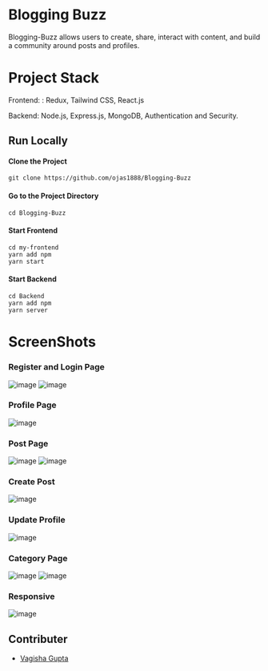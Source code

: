 
# Blogging Buzz

Blogging-Buzz allows users to create, share, interact with content, and build a community around posts and 
profiles.

# Project Stack

Frontend: : Redux, Tailwind CSS, React.js

Backend:  Node.js, Express.js, MongoDB, Authentication and Security.

## Run Locally

#### Clone the Project

```http
git clone https://github.com/ojas1888/Blogging-Buzz
```

#### Go to the Project Directory

```http
cd Blogging-Buzz
```
#### Start Frontend

```http
cd my-frontend
yarn add npm
yarn start
```
#### Start Backend

```http
cd Backend
yarn add npm
yarn server
```
# ScreenShots

### Register and Login Page
![image](https://github.com/ojas1888/Blogging-Buzz/assets/108984783/30262d14-82da-4fdc-9038-fcd9fdf1b5e7)
![image](https://github.com/ojas1888/Blogging-Buzz/assets/108984783/ba32b04c-e766-43c3-8cfa-f4fe87f3d91c)
### Profile Page
![image](https://github.com/ojas1888/Blogging-Buzz/assets/108984783/b3e5d7d3-441c-4d2b-95bb-234a0fa5a5ef)
### Post Page
![image](https://github.com/ojas1888/Blogging-Buzz/assets/108984783/ae00fd15-18d3-4091-b046-3d2f88175e9e)
![image](https://github.com/ojas1888/Blogging-Buzz/assets/108984783/0f0e0b7c-28d7-4dc3-b1b3-10be2d842c29)
### Create Post
![image](https://github.com/ojas1888/Blogging-Buzz/assets/108984783/706e6e2d-d48a-4988-b282-47393e399262)
### Update Profile
![image](https://github.com/ojas1888/Blogging-Buzz/assets/108984783/1bebda83-80ea-4395-85ac-9b7f2b51580f)
### Category Page
![image](https://github.com/ojas1888/Blogging-Buzz/assets/108984783/9ab3219f-5b4b-42af-84c5-0cac4af49c27)
![image](https://github.com/ojas1888/Blogging-Buzz/assets/108984783/30ee1bf6-6870-4ea8-b8e5-9e7ce0922e18)
### Responsive
![image](https://github.com/ojas1888/Blogging-Buzz/assets/108984783/4349b85e-239f-4c69-9d9c-16ef0d82d864)

## Contributer
- [Vagisha Gupta](https://github.com/vagisha312)












